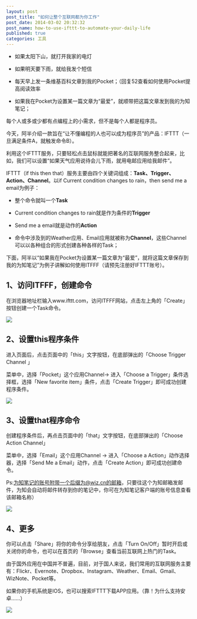 ```yaml
---
layout: post
post_title: "如何让整个互联网都为你工作"
post_date: 2014-03-02 20:32:32
post_name: how-to-use-ifttt-to-automate-your-daily-life
published: true
categories: 工具
---
```


*   如果太阳下山，就打开我家的电灯

*   如果明天要下雨，就给我发个短信

*   每天早上发一条维基百科文章到我的Pocket；（回复52查看如何使用Pocket提高阅读效率

*   如果我在Pocket为设置某一篇文章为“最爱”，就顺带把这篇文章发到我的为知笔记；

每个人或多或少都有点编程上的小需求，但不是每个人都是程序员。

今天，阿半介绍一款旨在“让不懂编程的人也可以成为程序员”的产品：IFTTT（一旦满足条件A，就触发命令B）。

利用这个IFTTT服务，只要轻松点击鼠标就能把著名的互联网服务整合起来，比如，我们可以设置“如果天气应用说待会儿下雨，就用电邮应用给我邮件”。

IFTTT（if this then that）服务主要由四个关键词组成：**Task、Trigger、Action、Channel**。以if Current condition changes to rain，then send me a email为例子：

*   整个命令就叫一个**Task**

*   Current condition changes to rain就是作为条件的**Trigger**

*   Send me a email就是动作的**Action**

*   命令中涉及到的Weather应用、Email应用就被称为**Channel**，这些Channel可以以各种组合的形式创建各种各样的Task；

下面，阿半以“如果我在Pocket为设置某一篇文章为“最爱”，就将这篇文章保存到我的为知笔记”为例子讲解如何使用ITFFF（请预先注册好IFTTT账号）。

## 1、访问ITFFF，创建命令

在浏览器地址栏输入www.ifttt.com，访问ITFFF网站，点击左上角的「Create」按钮创建一个Task命令。

![](http://mmbiz.qpic.cn/mmbiz/z3T1vlHdIX8Iqbrq9FmyUhC5P66xlIH2Ystgd0DDEoXOIdmvgWUAo8hdUpCAlhH8NvIPvvWRUvxcS27GDsqP4Q/0)

## 2、设置this程序条件

进入页面后，点击页面中的「this」文字按钮，在底部弹出的「Choose Trigger Channel 」

菜单中，选择「Pocket」这个应用Channel-&gt; 进入「Choose a Trigger」条件选择框，选择「New favorite item」条件，点击「Create Trigger」即可成功创建程序条件。

![](http://mmbiz.qpic.cn/mmbiz/z3T1vlHdIX8Iqbrq9FmyUhC5P66xlIH2BNJaiaalrDhg1ZGA5lxY2e6I3gDJ2c2lJ7kOCDgNG6a0BPWC98Wf53w/0)

## 3、设置that程序命令

创建程序条件后，再点击页面中的「that」文字按钮，在底部弹出的「Choose Action Channel」

菜单中，选择「Email」这个应用Channel -&gt; 进入「Choose a Action」动作选择器，选择「Send Me a Email」动作，点击「Create Action」即可成功创建命令。

Ps:为知笔记的账号附带一个后缀为@wiz.cn的邮箱，只要往这个为知邮箱发邮件，为知会自动将邮件转存到你的笔记中，你可在为知笔记客户端的账号信息查看该邮箱名称）

![](http://mmbiz.qpic.cn/mmbiz/z3T1vlHdIX8Iqbrq9FmyUhC5P66xlIH280Wnl6UPz83gXvawtghnX9iaOHWVWEbtA7g2huNfRDQjj3XutlErLMw/0)

## 4、更多

你可以点击「Share」将你的命令分享给朋友，点击「Turn On/Off」暂时开启或关闭你的命令，也可以在首页的「Browse」查看当前互联网上热门的Task。

由于国外应用在中国并不普遍，目前，对于国人来说，我们常用的互联网服务主要有：Flickr、Evernote、Dropbox、Instagram、Weather、Email、Gmail、WizNote、Pocket等。

如果你的手机系统是IOS，也可以搜索IFTTT下载APP应用。（靠！为什么支持安卓……）

![](http://mmbiz.qpic.cn/mmbiz/z3T1vlHdIXicQcdwWYa2oJNbfuzMgqTl0SAGlojA56xNLteeW5VO6vENFq6YVGfibtGhKH33GhkllaSQRibhvRKtw/0)